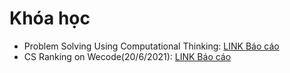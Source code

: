 # Khóa học

- Problem Solving Using Computational Thinking: [LINK Báo cáo](https://github.com/khoaphamj1505/CS112.L21.KHCL/blob/main/Certificate/NguyenTranPhuocLoc/Coursera.pdf)
- CS Ranking on Wecode(20/6/2021): [LINK Báo cáo](https://github.com/khoaphamj1505/CS112.L21.KHCL/blob/main/Certificate/NguyenTranPhuocLoc/CS%20Ranking(3%20b%C3%A0i).png)
